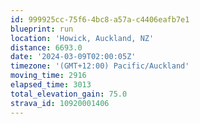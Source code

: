 ```yaml
---
id: 999925cc-75f6-4bc8-a57a-c4406eafb7e1
blueprint: run
location: 'Howick, Auckland, NZ'
distance: 6693.0
date: '2024-03-09T02:00:05Z'
timezone: '(GMT+12:00) Pacific/Auckland'
moving_time: 2916
elapsed_time: 3013
total_elevation_gain: 75.0
strava_id: 10920001406
---
```

